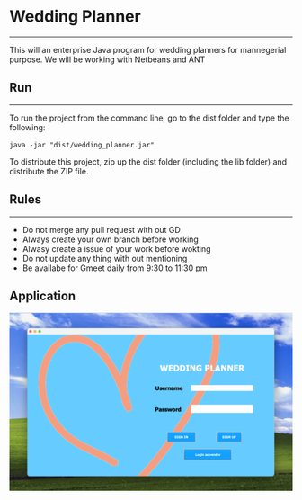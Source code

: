 # Wedding Planner
---
This will an enterprise Java program for wedding planners for mannegerial purpose. 
We will be working with Netbeans and ANT 

## Run
---
To run the project from the command line, go to the dist folder and
type the following:

```
java -jar "dist/wedding_planner.jar"
``` 

To distribute this project, zip up the dist folder (including the lib folder)
and distribute the ZIP file.


## Rules
--- 
* Do not merge any pull request with out GD
* Always create your own branch before working
* Alwasy create a issue of your work before wokting 
* Do not update any thing with out mentioning 
* Be availabe for Gmeet daily from 9:30 to 11:30 pm

## Application

<img src="src/icon/windowview.png">
